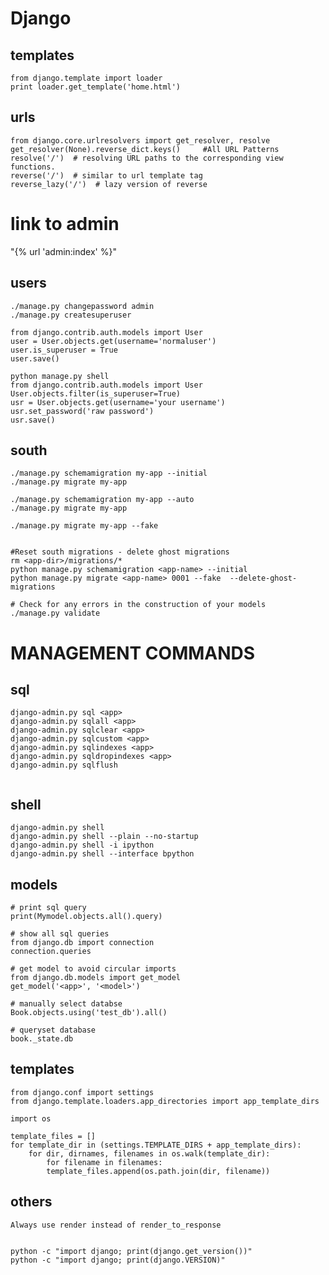 Django
======


templates
---------

    from django.template import loader
    print loader.get_template('home.html')


urls
----

    from django.core.urlresolvers import get_resolver, resolve
    get_resolver(None).reverse_dict.keys()     #All URL Patterns
    resolve('/')  # resolving URL paths to the corresponding view functions.
    reverse('/')  # similar to url template tag
    reverse_lazy('/')  # lazy version of reverse

# link to admin
"{% url 'admin:index' %}"

users
-----

    ./manage.py changepassword admin
    ./manage.py createsuperuser

    from django.contrib.auth.models import User
    user = User.objects.get(username='normaluser')
    user.is_superuser = True
    user.save()

    python manage.py shell
    from django.contrib.auth.models import User
    User.objects.filter(is_superuser=True)
    usr = User.objects.get(username='your username')
    usr.set_password('raw password')
    usr.save()


south
-----

    ./manage.py schemamigration my-app --initial
    ./manage.py migrate my-app

    ./manage.py schemamigration my-app --auto
    ./manage.py migrate my-app

    ./manage.py migrate my-app --fake


    #Reset south migrations - delete ghost migrations
    rm <app-dir>/migrations/*
    python manage.py schemamigration <app-name> --initial
    python manage.py migrate <app-name> 0001 --fake  --delete-ghost-migrations

    # Check for any errors in the construction of your models
    ./manage.py validate


MANAGEMENT COMMANDS
===================

sql
---

```
django-admin.py sql <app>
django-admin.py sqlall <app>
django-admin.py sqlclear <app>
django-admin.py sqlcustom <app>
django-admin.py sqlindexes <app>
django-admin.py sqldropindexes <app>
django-admin.py sqlflush
```

```

```

shell
-----

```
django-admin.py shell
django-admin.py shell --plain --no-startup
django-admin.py shell -i ipython
django-admin.py shell --interface bpython
```


models
------

```
# print sql query
print(Mymodel.objects.all().query)

# show all sql queries
from django.db import connection
connection.queries

# get model to avoid circular imports
from django.db.models import get_model
get_model('<app>', '<model>')

# manually select databse
Book.objects.using('test_db').all()

# queryset database
book._state.db
```


templates
---------

```
from django.conf import settings
from django.template.loaders.app_directories import app_template_dirs

import os

template_files = []
for template_dir in (settings.TEMPLATE_DIRS + app_template_dirs):
    for dir, dirnames, filenames in os.walk(template_dir):
        for filename in filenames:
        template_files.append(os.path.join(dir, filename))
```


others
------

    Always use render instead of render_to_response


    python -c "import django; print(django.get_version())"
    python -c "import django; print(django.VERSION)"
